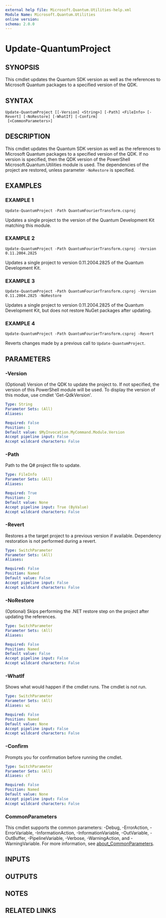 ```yaml
---
external help file: Microsoft.Quantum.Utilities-help.xml
Module Name: Microsoft.Quantum.Utilities
online version:
schema: 2.0.0
---
```


# Update-QuantumProject

## SYNOPSIS
This cmdlet updates the Quantum SDK version as well as the references to Microsoft Quantum packages
to a specified version of the QDK.

## SYNTAX

```
Update-QuantumProject [[-Version] <String>] [-Path] <FileInfo> [-Revert] [-NoRestore] [-WhatIf] [-Confirm]
 [<CommonParameters>]
```

## DESCRIPTION
This cmdlet updates the Quantum SDK version as well as the references to Microsoft Quantum packages
to a specified version of the QDK.
If no version is specified, then the QDK version of the PowerShell
Microsoft.Quantum.Utilities module is used.
The dependencies of the project are restored, unless 
parameter `-NoRestore` is specified.

## EXAMPLES

### EXAMPLE 1
```
Update-QuantumProject -Path QuantumFourierTransform.csproj
```
Updates a single project to the version of the Quantum Development Kit matching this module.

### EXAMPLE 2
```
Update-QuantumProject -Path QuantumFourierTransform.csproj -Version 0.11.2004.2825
```
Updates a single project to version 0.11.2004.2825 of the Quantum Development Kit.

### EXAMPLE 3
```
Update-QuantumProject -Path QuantumFourierTransform.csproj -Version 0.11.2004.2825 -NoRestore
```
Updates a single project to version 0.11.2004.2825 of the Quantum Development Kit, but does not restore NuGet packages after updating.

### EXAMPLE 4
```
Update-QuantumProject -Path QuantumFourierTransform.csproj -Revert
```
Reverts changes made by a previous call to `Update-QuantumProject`.

## PARAMETERS

### -Version
(Optional) Version of the QDK to update the project to.
If not specified, the version of this PowerShell
module will be used.
To display the version of this modue, use cmdlet 'Get-QdkVersion'.

```yaml
Type: String
Parameter Sets: (All)
Aliases:

Required: False
Position: 1
Default value: $MyInvocation.MyCommand.Module.Version
Accept pipeline input: False
Accept wildcard characters: False
```

### -Path
Path to the Q# project file to update.

```yaml
Type: FileInfo
Parameter Sets: (All)
Aliases:

Required: True
Position: 2
Default value: None
Accept pipeline input: True (ByValue)
Accept wildcard characters: False
```

### -Revert
Restores a the target project to a previous version if available.
Dependency restoration is not performed during a revert.

```yaml
Type: SwitchParameter
Parameter Sets: (All)
Aliases:

Required: False
Position: Named
Default value: False
Accept pipeline input: False
Accept wildcard characters: False
```

### -NoRestore
(Optional) Skips performing the .NET restore step on the project after updating the references.

```yaml
Type: SwitchParameter
Parameter Sets: (All)
Aliases:

Required: False
Position: Named
Default value: False
Accept pipeline input: False
Accept wildcard characters: False
```

### -WhatIf
Shows what would happen if the cmdlet runs.
The cmdlet is not run.

```yaml
Type: SwitchParameter
Parameter Sets: (All)
Aliases: wi

Required: False
Position: Named
Default value: None
Accept pipeline input: False
Accept wildcard characters: False
```

### -Confirm
Prompts you for confirmation before running the cmdlet.

```yaml
Type: SwitchParameter
Parameter Sets: (All)
Aliases: cf

Required: False
Position: Named
Default value: None
Accept pipeline input: False
Accept wildcard characters: False
```

### CommonParameters
This cmdlet supports the common parameters: -Debug, -ErrorAction, -ErrorVariable, -InformationAction, -InformationVariable, -OutVariable, -OutBuffer, -PipelineVariable, -Verbose, -WarningAction, and -WarningVariable. For more information, see [about_CommonParameters](http://go.microsoft.com/fwlink/?LinkID=113216).

## INPUTS

## OUTPUTS

## NOTES

## RELATED LINKS
